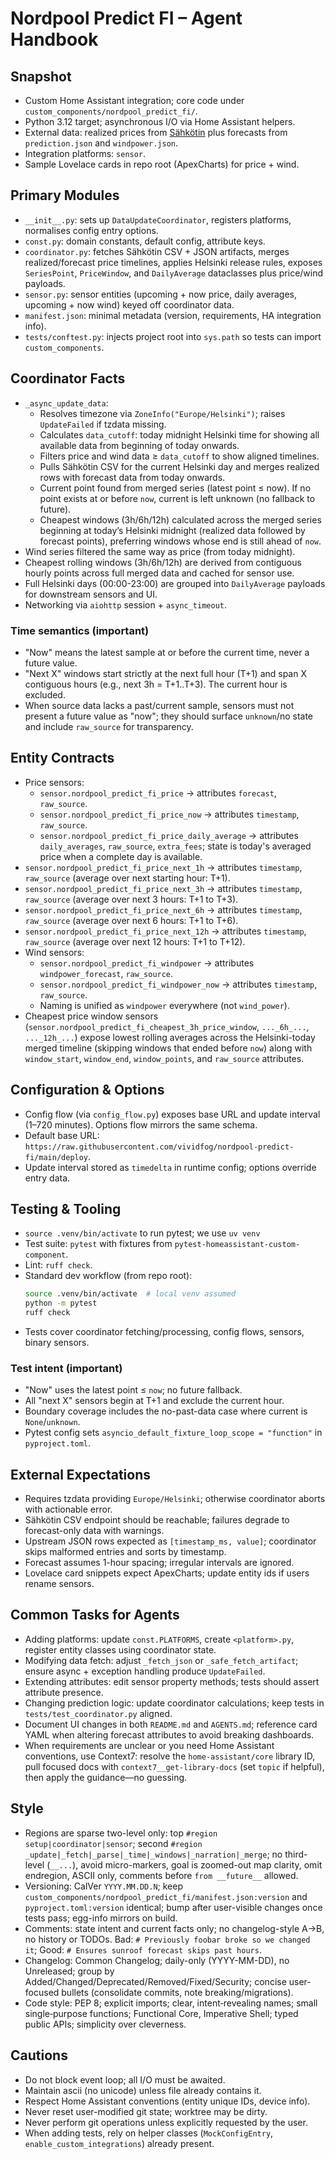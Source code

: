 # Nordpool Predict FI – Agent Handbook

## Snapshot
- Custom Home Assistant integration; core code under `custom_components/nordpool_predict_fi/`.
- Python 3.12 target; asynchronous I/O via Home Assistant helpers.
- External data: realized prices from [Sähkötin](https://sahkotin.fi/hours) plus forecasts from `prediction.json` and `windpower.json`.
- Integration platforms: `sensor`.
- Sample Lovelace cards in repo root (ApexCharts) for price + wind.

## Primary Modules
- `__init__.py`: sets up `DataUpdateCoordinator`, registers platforms, normalises config entry options.
- `const.py`: domain constants, default config, attribute keys.
- `coordinator.py`: fetches Sähkötin CSV + JSON artifacts, merges realized/forecast price timelines, applies Helsinki release rules, exposes `SeriesPoint`, `PriceWindow`, and `DailyAverage` dataclasses plus price/wind payloads.
- `sensor.py`: sensor entities (upcoming + now price, daily averages, upcoming + now wind) keyed off coordinator data.
- `manifest.json`: minimal metadata (version, requirements, HA integration info).
- `tests/conftest.py`: injects project root into `sys.path` so tests can import `custom_components`.

## Coordinator Facts
- `_async_update_data`:
  - Resolves timezone via `ZoneInfo("Europe/Helsinki")`; raises `UpdateFailed` if tzdata missing.
  - Calculates `data_cutoff`: today midnight Helsinki time for showing all available data from beginning of today onwards.
  - Filters price and wind data ≥ `data_cutoff` to show aligned timelines.
  - Pulls Sähkötin CSV for the current Helsinki day and merges realized rows with forecast data from today onwards.
  - Current point found from merged series (latest point ≤ now). If no point exists at or before `now`, current is left unknown (no fallback to future).
  - Cheapest windows (3h/6h/12h) calculated across the merged series beginning at today’s Helsinki midnight (realized data followed by forecast points), preferring windows whose end is still ahead of `now`.
- Wind series filtered the same way as price (from today midnight).
- Cheapest rolling windows (3h/6h/12h) are derived from contiguous hourly points across full merged data and cached for sensor use.
- Full Helsinki days (00:00-23:00) are grouped into `DailyAverage` payloads for downstream sensors and UI.
- Networking via `aiohttp` session + `async_timeout`.

### Time semantics (important)
- "Now" means the latest sample at or before the current time, never a future value.
- "Next X" windows start strictly at the next full hour (T+1) and span X contiguous hours (e.g., next 3h = T+1..T+3). The current hour is excluded.
- When source data lacks a past/current sample, sensors must not present a future value as "now"; they should surface `unknown`/no state and include `raw_source` for transparency.

## Entity Contracts
- Price sensors:
  - `sensor.nordpool_predict_fi_price` → attributes `forecast`, `raw_source`.
  - `sensor.nordpool_predict_fi_price_now` → attributes `timestamp`, `raw_source`.
  - `sensor.nordpool_predict_fi_price_daily_average` → attributes `daily_averages`, `raw_source`, `extra_fees`; state is today's averaged price when a complete day is available.
- `sensor.nordpool_predict_fi_price_next_1h` → attributes `timestamp`, `raw_source` (average over next starting hour: T+1).
- `sensor.nordpool_predict_fi_price_next_3h` → attributes `timestamp`, `raw_source` (average over next 3 hours: T+1 to T+3).
- `sensor.nordpool_predict_fi_price_next_6h` → attributes `timestamp`, `raw_source` (average over next 6 hours: T+1 to T+6).
- `sensor.nordpool_predict_fi_price_next_12h` → attributes `timestamp`, `raw_source` (average over next 12 hours: T+1 to T+12).
- Wind sensors:
  - `sensor.nordpool_predict_fi_windpower` → attributes `windpower_forecast`, `raw_source`.
  - `sensor.nordpool_predict_fi_windpower_now` → attributes `timestamp`, `raw_source`.
  - Naming is unified as `windpower` everywhere (not `wind_power`).
- Cheapest price window sensors (`sensor.nordpool_predict_fi_cheapest_3h_price_window`, `..._6h_...`, `..._12h_...`) expose lowest rolling averages across the Helsinki-today merged timeline (skipping windows that ended before `now`) along with `window_start`, `window_end`, `window_points`, and `raw_source` attributes.
 

## Configuration & Options
- Config flow (via `config_flow.py`) exposes base URL and update interval (1–720 minutes). Options flow mirrors the same schema.
- Default base URL: `https://raw.githubusercontent.com/vividfog/nordpool-predict-fi/main/deploy`.
- Update interval stored as `timedelta` in runtime config; options override entry data.

## Testing & Tooling
- `source .venv/bin/activate` to run pytest; we use `uv venv`
- Test suite: `pytest` with fixtures from `pytest-homeassistant-custom-component`.
- Lint: `ruff check`.
- Standard dev workflow (from repo root):
  ```bash
  source .venv/bin/activate  # local venv assumed
  python -m pytest
  ruff check
  ```
- Tests cover coordinator fetching/processing, config flows, sensors, binary sensors.

### Test intent (important)
- "Now" uses the latest point ≤ `now`; no future fallback.
- All "next X" sensors begin at T+1 and exclude the current hour.
- Boundary coverage includes the no-past-data case where current is `None`/`unknown`.
- Pytest config sets `asyncio_default_fixture_loop_scope = "function"` in `pyproject.toml`.

## External Expectations
- Requires tzdata providing `Europe/Helsinki`; otherwise coordinator aborts with actionable error.
- Sähkötin CSV endpoint should be reachable; failures degrade to forecast-only data with warnings.
- Upstream JSON rows expected as `[timestamp_ms, value]`; coordinator skips malformed entries and sorts by timestamp.
- Forecast assumes 1-hour spacing; irregular intervals are ignored.
- Lovelace card snippets expect ApexCharts; update entity ids if users rename sensors.

## Common Tasks for Agents
- Adding platforms: update `const.PLATFORMS`, create `<platform>.py`, register entity classes using coordinator state.
- Modifying data fetch: adjust `_fetch_json` or `_safe_fetch_artifact`; ensure async + exception handling produce `UpdateFailed`.
- Extending attributes: edit sensor property methods; tests should assert attribute presence.
- Changing prediction logic: update coordinator calculations; keep tests in `tests/test_coordinator.py` aligned.
- Document UI changes in both `README.md` and `AGENTS.md`; reference card YAML when altering forecast attributes to avoid breaking dashboards.
- When requirements are unclear or you need Home Assistant conventions, use Context7: resolve the `home-assistant/core` library ID, pull focused docs with `context7__get-library-docs` (set `topic` if helpful), then apply the guidance—no guessing.

## Style
- Regions are sparse two-level only: top `#region setup|coordinator|sensor`; second `#region _update|_fetch|_parse|_time|_windows|_narration|_merge`; no third-level (`__...`), avoid micro-markers, goal is zoomed-out map clarity, omit endregion, ASCII only, comments before `from __future__` allowed.
- Versioning: CalVer `YYYY.MM.DD.N`; keep `custom_components/nordpool_predict_fi/manifest.json:version` and `pyproject.toml:version` identical; bump after user-visible changes once tests pass; egg-info mirrors on build.
- Comments: state intent and current facts only; no changelog-style A→B, no history or TODOs. Bad: `# Previously foobar broke so we changed it`; Good: `# Ensures sunroof forecast skips past hours`.
- Changelog: Common Changelog; daily-only (YYYY-MM-DD), no Unreleased; group by Added/Changed/Deprecated/Removed/Fixed/Security; concise user-focused bullets (consolidate commits, note breaking/migrations).
- Code style: PEP 8; explicit imports; clear, intent‑revealing names; small single‑purpose functions; Functional Core, Imperative Shell; typed public APIs; simplicity over cleverness.

## Cautions
- Do not block event loop; all I/O must be awaited.
- Maintain ascii (no unicode) unless file already contains it.
- Respect Home Assistant conventions (entity unique IDs, device info).
- Never reset user-modified git state; worktree may be dirty.
- Never perform git operations unless explicitly requested by the user.
- When adding tests, rely on helper classes (`MockConfigEntry`, `enable_custom_integrations`) already present.
